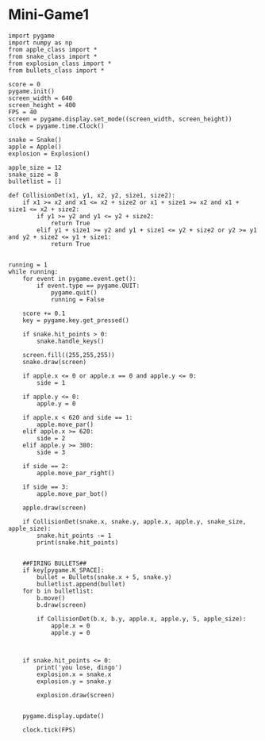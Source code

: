 # Mini-Game1
	import pygame
	import numpy as np
	from apple_class import *
	from snake_class import *
	from explosion_class import *
	from bullets_class import *

	score = 0
	pygame.init()
	screen_width = 640
	screen_height = 400
	FPS = 40
	screen = pygame.display.set_mode((screen_width, screen_height))
	clock = pygame.time.Clock()

	snake = Snake()
	apple = Apple()
	explosion = Explosion()

	apple_size = 12
	snake_size = 8
	bulletlist = []

	def CollisionDet(x1, y1, x2, y2, size1, size2):
		if x1 >= x2 and x1 <= x2 + size2 or x1 + size1 >= x2 and x1 + size1 <= x2 + size2:
			if y1 >= y2 and y1 <= y2 + size2:        
				return True
			elif y1 + size1 >= y2 and y1 + size1 <= y2 + size2 or y2 >= y1 and y2 + size2 <= y1 + size1:
				return True


	running = 1
	while running:
		for event in pygame.event.get():
			if event.type == pygame.QUIT:
				pygame.quit()
				running = False

		score += 0.1
		key = pygame.key.get_pressed()

		if snake.hit_points > 0:
			snake.handle_keys()

		screen.fill((255,255,255))
		snake.draw(screen)

		if apple.x <= 0 or apple.x == 0 and apple.y <= 0:
			side = 1

		if apple.y <= 0:
			apple.y = 0

		if apple.x < 620 and side == 1:
			apple.move_par()
		elif apple.x >= 620:
			side = 2
		elif apple.y >= 380:
			side = 3

		if side == 2:
			apple.move_par_right()

		if side == 3:
			apple.move_par_bot()

		apple.draw(screen)

		if CollisionDet(snake.x, snake.y, apple.x, apple.y, snake_size, apple_size):
			snake.hit_points -= 1
			print(snake.hit_points)


		##FIRING BULLETS##
		if key[pygame.K_SPACE]:
			bullet = Bullets(snake.x + 5, snake.y)
			bulletlist.append(bullet)
		for b in bulletlist:
			b.move()
			b.draw(screen)

			if CollisionDet(b.x, b.y, apple.x, apple.y, 5, apple_size):
				apple.x = 0
				apple.y = 0



		if snake.hit_points <= 0:
			print('you lose, dingo')
			explosion.x = snake.x
			explosion.y = snake.y

			explosion.draw(screen)


		pygame.display.update()

		clock.tick(FPS)
